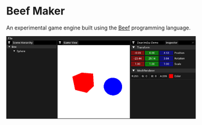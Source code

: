 # Beef Maker

An experimental game engine built using the [Beef](https://www.beeflang.org/) programming language.

![](https://github.com/MrCool92/beef-maker/blob/main/docs/beef-maker-editor.png?raw=true)
